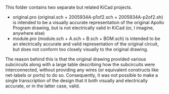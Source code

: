 This folder contains two separate but related KiCad projects.

* original.pro (original.sch + 2005934A-p1of2.sch + 2005934A-p2of2.sh) is intended to be a visually accurate representation of the original Apollo Program drawing, but is not electrically valid in KiCad (or, I imagine, anywhere else)
* module.pro (module.sch + A.sch + B.sch + BOM.sch) is intended to be an electrically accurate and valid representation of the original circuit, but does not conform too closely visually to the original drawing.

The reason behind this is that the original drawing provided various subcircuits along with a large table describing how the subcircuits were interconnected, without providing any wires (or equivalent constructs like net-labels or ports) to do so.  Consequently, it was not possible to make a single transcription of the design that it both visually and electrically accurate, or in the latter case, valid.
